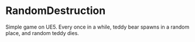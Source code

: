 # RandomDestruction
Simple game on UE5. Every once in a while, teddy bear spawns in a random place, and random teddy dies. 
